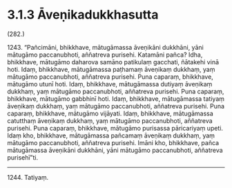# 3.1.3 Āveṇikadukkhasutta

(282.)

1243\. “Pañcimāni, bhikkhave, mātugāmassa āveṇikāni dukkhāni, yāni mātugāmo paccanubhoti, aññatreva purisehi. Katamāni pañca? Idha, bhikkhave, mātugāmo daharova samāno patikulaṃ gacchati, ñātakehi vinā hoti. Idaṃ, bhikkhave, mātugāmassa paṭhamaṃ āveṇikaṃ dukkhaṃ, yaṃ mātugāmo paccanubhoti, aññatreva purisehi. Puna caparaṃ, bhikkhave, mātugāmo utunī hoti. Idaṃ, bhikkhave, mātugāmassa dutiyaṃ āveṇikaṃ dukkhaṃ, yaṃ mātugāmo paccanubhoti, aññatreva purisehi. Puna caparaṃ, bhikkhave, mātugāmo gabbhinī hoti. Idaṃ, bhikkhave, mātugāmassa tatiyaṃ āveṇikaṃ dukkhaṃ, yaṃ mātugāmo paccanubhoti, aññatreva purisehi. Puna caparaṃ, bhikkhave, mātugāmo vijāyati. Idaṃ, bhikkhave, mātugāmassa catutthaṃ āveṇikaṃ dukkhaṃ, yaṃ mātugāmo paccanubhoti, aññatreva purisehi. Puna caparaṃ, bhikkhave, mātugāmo purisassa pāricariyaṃ upeti. Idaṃ kho, bhikkhave, mātugāmassa pañcamaṃ āveṇikaṃ dukkhaṃ, yaṃ mātugāmo paccanubhoti, aññatreva purisehi. Imāni kho, bhikkhave, pañca mātugāmassa āveṇikāni dukkhāni, yāni mātugāmo paccanubhoti, aññatreva purisehī”ti.

---

1244\. Tatiyaṃ.
